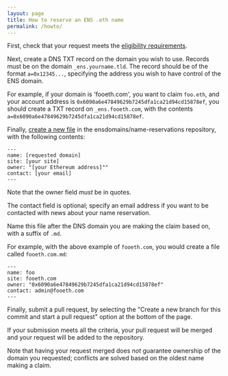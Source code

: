 ```yaml
---
layout: page
title: How to reserve an ENS .eth name
permalink: /howto/
---
```


First, check that your request meets the [eligibility requirements](../about/).

Next, create a DNS TXT record on the domain you wish to use. Records must be on the domain `_ens.yourname.tld`. The record should be of the format `a=0x12345...`, specifying the address you wish to have control of the ENS domain.

For example, if your domain is 'fooeth.com', you want to claim `foo.eth`, and your account address is `0x6090a6e47849629b7245dfa1ca21d94cd15878ef`, you should create a TXT record on `_ens.fooeth.com`, with the contents `a=0x6090a6e47849629b7245dfa1ca21d94cd15878ef`.

Finally, [create a new file](https://github.com/ensdomains/name-reservations/new/master/_reservations) in the ensdomains/name-reservations repository, with the following contents:

```
---
name: [requested domain]
site: [your site]
owner: "[your Ethereum address]""
contact: [your email]
---
```

Note that the owner field *must* be in quotes.

The contact field is optional; specify an email address if you want to be contacted with news about your name reservation.

Name this file after the DNS domain you are making the claim based on, with a suffix of `.md`.

For example, with the above example of `fooeth.com`, you would create a file called `fooeth.com.md`:

```
---
name: foo
site: fooeth.com
owner: "0x6090a6e47849629b7245dfa1ca21d94cd15878ef"
contact: admin@fooeth.com
---
```

Finally, submit a pull request, by selecting the "Create a new branch for this commit and start a pull request" option at the bottom of the page.

If your submission meets all the criteria, your pull request will be merged and your request will be added to the repository.

Note that having your request merged does *not* guarantee ownership of the domain you requested; conflicts are solved based on the oldest name making a claim.
